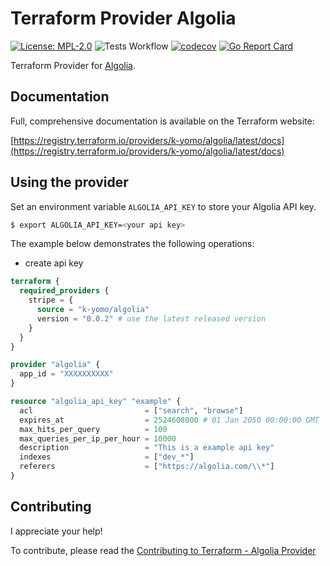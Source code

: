# Terraform Provider Algolia

[![License: MPL-2.0](https://img.shields.io/badge/License-MPL2.0-blue.svg)](./LICENSE)
![Tests Workflow](https://github.com/k-yomo/terraform-provider-algolia/workflows/Tests/badge.svg)
[![codecov](https://codecov.io/gh/k-yomo/terraform-provider-algolia/branch/main/graph/badge.svg)](https://codecov.io/gh/k-yomo/terraform-provider-algolia)
[![Go Report Card](https://goreportcard.com/badge/k-yomo/terraform-provider-algolia)](https://goreportcard.com/report/k-yomo/terraform-provider-algolia)

Terraform Provider for [Algolia](https://www.algolia.com).

## Documentation

Full, comprehensive documentation is available on the Terraform website:

[https://registry.terraform.io/providers/k-yomo/algolia/latest/docs](https://registry.terraform.io/providers/k-yomo/algolia/latest/docs)

## Using the provider
Set an environment variable `ALGOLIA_API_KEY` to store your Algolia API key.
```sh
$ export ALGOLIA_API_KEY=<your api key>
```

The example below demonstrates the following operations:
- create api key

```terraform
terraform {
  required_providers {
    stripe = {
      source = "k-yomo/algolia"
      version = "0.0.2" # use the latest released version
    }
  }
}

provider "algolia" {
  app_id = "XXXXXXXXXX"
}

resource "algolia_api_key" "example" {
  acl                         = ["search", "browse"]
  expires_at                  = 2524608000 # 01 Jan 2050 00:00:00 GMT
  max_hits_per_query          = 100
  max_queries_per_ip_per_hour = 10000
  description                 = "This is a example api key"
  indexes                     = ["dev_*"]
  referers                    = ["https://algolia.com/\\*"]
}
```

## Contributing

I appreciate your help!

To contribute, please read the [Contributing to Terraform - Algolia Provider](./CONTRIBUTING.md)
